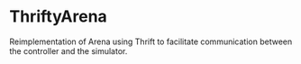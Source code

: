 ThriftyArena
============

Reimplementation of Arena using Thrift to facilitate communication between the controller and the simulator.
